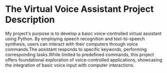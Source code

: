 # The Virtual Voice Assistant Project Description
My project's purpose is to develop a basic voice-controlled virtual assistant using Python.
By employing speech recognition and text-to-speech synthesis, users can interact with their computers through voice commands.The assistant responds to specific keywords, performing corresponding tasks.While limited to predefined commands, this project offers foundational exploration of voice-controlled applications, showcasing the integration of basic voice input with computer interactions.


